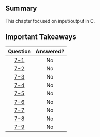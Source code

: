 ## Summary
This chapter focused on input/output in C.

## Important Takeaways


| Question |Answered?  |
| :-------:|:---------:|
| [7-1](7-1)      | No       |
| [7-2](7-2)      | No       |
| [7-3](7-3)      | No       |
| [7-4](7-4)      | No       |
| [7-5](7-5)      | No       |
| [7-6](7-6)      | No       |
| [7-7](7-7)      | No       |
| [7-8](7-8)      | No       |
| [7-9](7-9)      | No       |